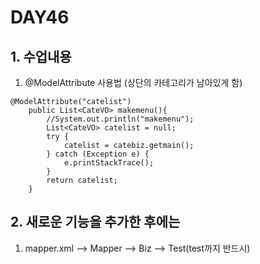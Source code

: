 # DAY46

## 1. 수업내용
1. @ModelAttribute 사용법 (상단의 카테고리가 남아있게 함)

```
@ModelAttribute("catelist")
	public List<CateVO> makemenu(){
		//System.out.println("makemenu");
		List<CateVO> catelist = null;
		try {
			catelist = catebiz.getmain();
		} catch (Exception e) {
			e.printStackTrace();
		}
		return catelist;
	}
  ```
  
##  2. 새로운 기능을 추가한 후에는
1. mapper.xml --> Mapper --> Biz --> Test(test까지 반드시)
